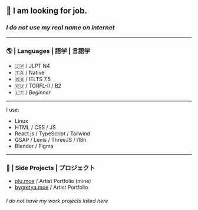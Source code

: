 ## 💮 I am looking for job.
### *I do not use my real name on internet*
---
### 🌎 | Languages | 語学 | 言語学
- 🇯🇵 / JLPT N4
- 🇹🇷 / Native
- 🇬🇧 / IELTS 7.5
- 🇷🇺 / TORFL-II / B2
- 🇱🇹 / *Beginner*
---
I use:
- Linux
- HTML / CSS / JS
- React.js / TypeScript / Tailwind
- GSAP / Lenis / ThreeJS / i18n
- Blender / Figma
---
### 🌟 | Side Projects | プロジェクト
-  [plu.moe](https://plu.moe/) / Artist Portfolio (mine)
-  [bygretya.moe](https://bygretya.moe/) / Artist Portfolio 
###### *I do not have my work projects listed here*
